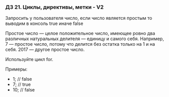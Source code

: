 ### ДЗ 21. Циклы, директивы, метки - V2

Запросить у пользователя число, если число является простым то выводим в консоль true иначе false

Простое число — целое положительное число, имеющее ровно два различных натуральных делителя — единицу и самого себя. Например, 7 — простое число, потому что делится без остатка только на 1 и на себя. 2017 — другое простое число.

Используйте цикл for.

Примеры:

- 1; // false
- 7; // true
- 10; // false
